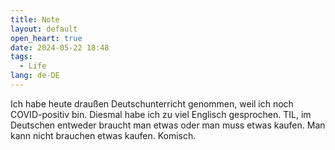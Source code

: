 ```yaml
---
title: Note
layout: default
open_heart: true
date: 2024-05-22 18:48
tags:
  - Life
lang: de-DE
---
```


Ich habe heute draußen Deutschunterricht genommen, weil ich noch COVID-positiv bin. Diesmal habe ich zu viel Englisch gesprochen. TIL, im Deutschen entweder braucht man etwas oder man muss etwas kaufen. Man kann nicht brauchen etwas kaufen. Komisch. 
